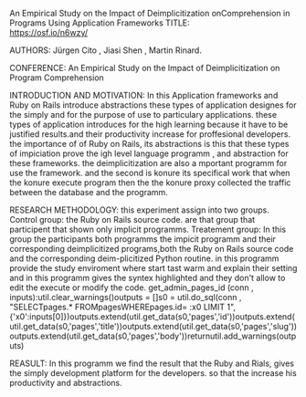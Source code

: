 
An Empirical Study on the Impact of Deimplicitization onComprehension in Programs Using Application Frameworks
TITLE:   
https://osf.io/n6wzy/

AUTHORS:
Jürgen Cito , Jiasi Shen , Martin Rinard.

CONFERENCE:
An Empirical Study on the Impact of Deimplicitization on Program Comprehension

INTRODUCTION AND MOTIVATION:
In this Application frameworks and Ruby on Rails introduce abstractions these types of application designes for the simply and for the purpose of use to particulary applications. these types of application introduces for the high learning because it have to be justified results.and their productivity increase for proffesional developers. the importance of of Ruby on Rails, its abstractions is this that these types of impiciation prove the igh level language programm , and abstraction for these frameworks. the deimplicitization are also a mportant programm for use the framework. and the second is konure its specifical work that when the konure execute program then the the konure proxy collected the traffic between the database and the programm.

RESEARCH METHODOLOGY:
this experiment assign into two groups. Control group: the Ruby on Rails source code. are that group that participent that shown only implicit programms. Treatement group: In this group the participants both programms the impicit programm and their corresponding deimplicitized programs,both the Ruby on Rails source code and the corresponding deim-plicitized Python routine. in this programm provide the study enviroment where start tast warm and explain their setting and in this programm gives the syntex highlighted and they don't allow to edit the execute or modify the code. get_admin_pages_id (conn , inputs):util.clear_warnings()outputs = []s0 = util.do_sql(conn , "SELECTpages.* FROMpagesWHEREpages.id= :x0 LIMIT 1", {'x0':inputs[0]})outputs.extend(util.get_data(s0,'pages','id'))outputs.extend(util.get_data(s0,'pages','title'))outputs.extend(util.get_data(s0,'pages','slug'))outputs.extend(util.get_data(s0,'pages','body'))returnutil.add_warnings(outputs)

REASULT:
  In this programm we find the result that the Ruby and Rials, gives the simply development platform for the developers. so that the increase his productivity and abstractions.

